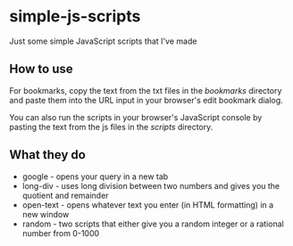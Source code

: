 # simple-js-scripts
Just some simple JavaScript scripts that I've made

## How to use
For bookmarks, copy the text from the txt files in the *bookmarks* directory and paste them into the URL input in your browser's edit bookmark dialog.

You can also run the scripts in your browser's JavaScript console by pasting the text from the js files in the *scripts* directory.

## What they do
* google - opens your query in a new tab
* long-div - uses long division between two numbers and gives you the quotient and remainder
* open-text - opens whatever text you enter (in HTML formatting) in a new window
* random - two scripts that either give you a random integer or a rational number from 0-1000
